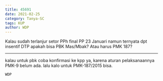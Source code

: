 ```yaml
---
title: 45691
date: 2021-02-25
category: Tanya-SC
tags: KUP
author: WDP
---
```


Kalau sudah terlanjur setor PPh final PP 23 Januari namun ternyata dpt insentif DTP apakah bisa PBK Mas/Mbak? Atau harus PMK 187?

---

kalau untuk pbk coba konfirmasi ke kpp ya, karena aturan pelaksanaannya PMK-9 belum ada. lalu kalo untuk PMK-187/2015 bisa.

`WDP`
